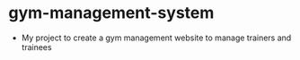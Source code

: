 # gym-management-system
- My project to create a gym management website to manage trainers and trainees
